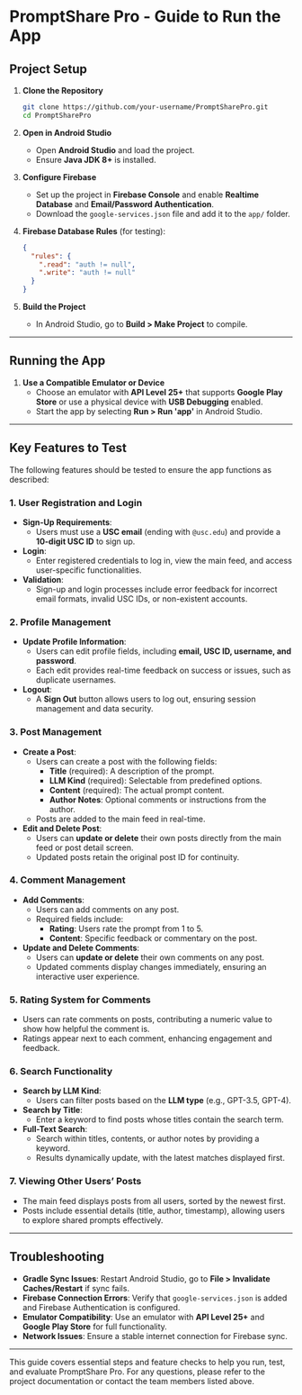 # PromptShare Pro - Guide to Run the App

## Project Setup

1. **Clone the Repository**
   ```bash
   git clone https://github.com/your-username/PromptSharePro.git
   cd PromptSharePro
   ```

2. **Open in Android Studio**
   - Open **Android Studio** and load the project.
   - Ensure **Java JDK 8+** is installed.

3. **Configure Firebase**
   - Set up the project in **Firebase Console** and enable **Realtime Database** and **Email/Password Authentication**.
   - Download the `google-services.json` file and add it to the `app/` folder.

4. **Firebase Database Rules** (for testing):
   ```json
   {
     "rules": {
       ".read": "auth != null",
       ".write": "auth != null"
     }
   }
   ```

5. **Build the Project**
   - In Android Studio, go to **Build > Make Project** to compile.

---

## Running the App

1. **Use a Compatible Emulator or Device**
   - Choose an emulator with **API Level 25+** that supports **Google Play Store** or use a physical device with **USB Debugging** enabled.
   - Start the app by selecting **Run > Run 'app'** in Android Studio.

---

## Key Features to Test

The following features should be tested to ensure the app functions as described:

### 1. **User Registration and Login**

   - **Sign-Up Requirements**:
     - Users must use a **USC email** (ending with `@usc.edu`) and provide a **10-digit USC ID** to sign up.
   - **Login**:
     - Enter registered credentials to log in, view the main feed, and access user-specific functionalities.
   - **Validation**:
     - Sign-up and login processes include error feedback for incorrect email formats, invalid USC IDs, or non-existent accounts.

### 2. **Profile Management**

   - **Update Profile Information**:
     - Users can edit profile fields, including **email, USC ID, username, and password**.
     - Each edit provides real-time feedback on success or issues, such as duplicate usernames.
   - **Logout**:
     - A **Sign Out** button allows users to log out, ensuring session management and data security.

### 3. **Post Management**

   - **Create a Post**:
     - Users can create a post with the following fields:
       - **Title** (required): A description of the prompt.
       - **LLM Kind** (required): Selectable from predefined options.
       - **Content** (required): The actual prompt content.
       - **Author Notes**: Optional comments or instructions from the author.
     - Posts are added to the main feed in real-time.
   - **Edit and Delete Post**:
     - Users can **update or delete** their own posts directly from the main feed or post detail screen.
     - Updated posts retain the original post ID for continuity.

### 4. **Comment Management**

   - **Add Comments**:
     - Users can add comments on any post.
     - Required fields include:
       - **Rating**: Users rate the prompt from 1 to 5.
       - **Content**: Specific feedback or commentary on the post.
   - **Update and Delete Comments**:
     - Users can **update or delete** their own comments on any post.
     - Updated comments display changes immediately, ensuring an interactive user experience.

### 5. **Rating System for Comments**

   - Users can rate comments on posts, contributing a numeric value to show how helpful the comment is.
   - Ratings appear next to each comment, enhancing engagement and feedback.

### 6. **Search Functionality**

   - **Search by LLM Kind**:
     - Users can filter posts based on the **LLM type** (e.g., GPT-3.5, GPT-4).
   - **Search by Title**:
     - Enter a keyword to find posts whose titles contain the search term.
   - **Full-Text Search**:
     - Search within titles, contents, or author notes by providing a keyword.
     - Results dynamically update, with the latest matches displayed first.

### 7. **Viewing Other Users’ Posts**

   - The main feed displays posts from all users, sorted by the newest first.
   - Posts include essential details (title, author, timestamp), allowing users to explore shared prompts effectively.

---

## Troubleshooting

- **Gradle Sync Issues**: Restart Android Studio, go to **File > Invalidate Caches/Restart** if sync fails.
- **Firebase Connection Errors**: Verify that `google-services.json` is added and Firebase Authentication is configured.
- **Emulator Compatibility**: Use an emulator with **API Level 25+** and **Google Play Store** for full functionality.
- **Network Issues**: Ensure a stable internet connection for Firebase sync.

---

This guide covers essential steps and feature checks to help you run, test, and evaluate PromptShare Pro. For any questions, please refer to the project documentation or contact the team members listed above.
